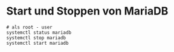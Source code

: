 # Start und Stoppen von MariaDB 

```
# als root - user 
systemctl status mariadb
systemctl stop mariadb 
systemctl start mariadb 
